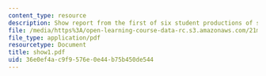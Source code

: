 ```yaml
---
content_type: resource
description: Show report from the first of six student productions of subUrbia.
file: /media/https%3A/open-learning-course-data-rc.s3.amazonaws.com/21m-873-theater-arts-topics-suburbia-january-iap-2008/36e0ef4ac9f9576e0e44b75b450de544_show1.pdf
file_type: application/pdf
resourcetype: Document
title: show1.pdf
uid: 36e0ef4a-c9f9-576e-0e44-b75b450de544
---
```

